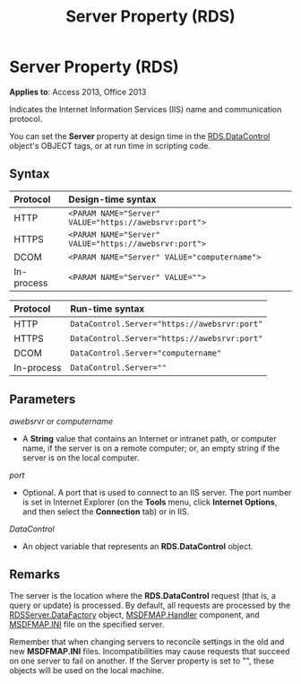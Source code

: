 ﻿---
title: Server Property (RDS)
TOCTitle: Server Property (RDS)
ms:assetid: 17519dbe-a43a-1d0d-22c1-dc0def2f63ab
ms:mtpsurl: https://msdn.microsoft.com/library/JJ248926(v=office.15)
ms:contentKeyID: 48543448
ms.date: 09/18/2015
mtps_version: v=office.15
---

# Server Property (RDS)


**Applies to**: Access 2013, Office 2013

Indicates the Internet Information Services (IIS) name and communication protocol.

You can set the **Server** property at design time in the [RDS.DataControl](datacontrol-object-rds.md) object's OBJECT tags, or at run time in scripting code.

## Syntax

|Protocol|Design-time syntax|
|:-------|:-----------------|
|HTTP|`<PARAM NAME="Server" VALUE="https://awebsrvr:port">`|
|HTTPS|`<PARAM NAME="Server" VALUE="https://awebsrvr:port">`|
|DCOM|`<PARAM NAME="Server" VALUE="computername">`|
|In-process|`<PARAM NAME="Server" VALUE="">`|


|Protocol|Run-time syntax|
|:-------|:--------------|
|HTTP|`DataControl.Server="https://awebsrvr:port"`|
|HTTPS|`DataControl.Server="https://awebsrvr:port"`|
|DCOM|`DataControl.Server="computername"`|
|In-process|`DataControl.Server=""`|


## Parameters

*awebsrvr* or *computername*

- A **String** value that contains an Internet or intranet path, or computer name, if the server is on a remote computer; or, an empty string if the server is on the local computer.

*port*

- Optional. A port that is used to connect to an IIS server. The port number is set in Internet Explorer (on the **Tools** menu, click **Internet Options**, and then select the **Connection** tab) or in IIS.

*DataControl*

- An object variable that represents an **RDS.DataControl** object.

## Remarks

The server is the location where the **RDS.DataControl** request (that is, a query or update) is processed. By default, all requests are processed by the [RDSServer.DataFactory](datafactory-object-rdsserver.md) object, [MSDFMAP.Handler](datafactory-customization.md) component, and [MSDFMAP.INI](understanding-the-customization-file.md) file on the specified server. 

Remember that when changing servers to reconcile settings in the old and new **MSDFMAP.INI** files. Incompatibilities may cause requests that succeed on one server to fail on another. If the Server property is set to "", these objects will be used on the local machine.

